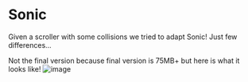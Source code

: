 # Sonic
Given a scroller with some collisions we tried to adapt Sonic! Just few differences...


Not the final version because final version is 75MB+ but here is what it looks like!
![image](https://user-images.githubusercontent.com/102324051/235839052-2c2b63a0-bf81-4dd7-9470-6e9bdd781ef4.png)
